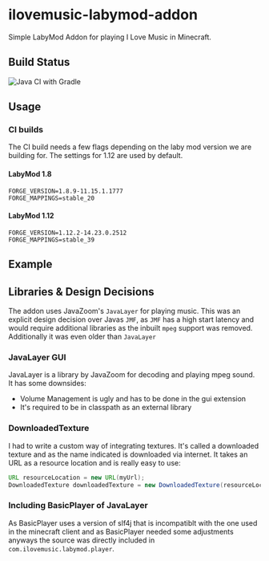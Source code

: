 # ilovemusic-labymod-addon
Simple LabyMod Addon for playing I Love Music in Minecraft.

## Build Status
![Java CI with Gradle](https://github.com/klauke-enterprises/ilovemusic-labymod-addon/workflows/Java%20CI%20with%20Gradle/badge.svg?branch=master)

## Usage

### CI builds
The CI build needs a few flags depending on the laby mod version we are building for. The 
settings for 1.12 are used by default.

#### LabyMod 1.8
```text
FORGE_VERSION=1.8.9-11.15.1.1777
FORGE_MAPPINGS=stable_20
```

#### LabyMod 1.12
```text
FORGE_VERSION=1.12.2-14.23.0.2512
FORGE_MAPPINGS=stable_39
```

## Example

## Libraries & Design Decisions
The addon uses JavaZoom's `JavaLayer` for playing music. This was an explicit design decision over 
Javas `JMF`, as `JMF` has a high start latency and would require additional libraries as the 
inbuilt `mpeg` support was removed. Additionally it was even older than `JavaLayer`

### JavaLayer GUI
JavaLayer is a library by JavaZoom for decoding and playing mpeg sound. It has some downsides:
- Volume Management is ugly and has to be done in the gui extension
- It's required to be in classpath as an external library

### DownloadedTexture
I had to write a custom way of integrating textures. It's called a downloaded texture and as the name 
indicated is downloaded via internet. It takes an URL as a resource location and is really easy to 
use:
```java
URL resourceLocation = new URL(myUrl);
DownloadedTexture downloadedTexture = new DownloadedTexture(resourceLocation);
```

### Including BasicPlayer of JavaLayer
As BasicPlayer uses a version of slf4j that is incompatiblt with the one used in the minecraft client
and as BasicPlayer needed some adjustments anyways the source was directly included in `com.ilovemusic.labymod.player`.
